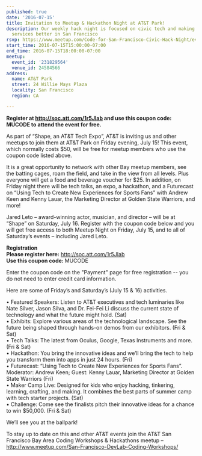 ```yaml
---
published: true
date: '2016-07-15'
title: Invitation to Meetup & Hackathon Night at AT&T Park!
description: Our weekly hack night is focused on civic tech and making government
  services better in San Francisco
rsvp: https://www.meetup.com/Code-for-San-Francisco-Civic-Hack-Night/events/231829564/
start_time: 2016-07-15T15:00:00-07:00
end_time: 2016-07-15T18:00:00-07:00
meetup:
  event_id: '231829564'
  venue_id: 24584566
address:
  name: AT&T Park
  street: 24 Willie Mays Plaza
  locality: San Francisco
  region: CA

---
```

<!-- imported via scripts/generate-events-from-meetup -->
<p><b>Register at <a href="http://soc.att.com/1r5JIab" class="linkified">http://soc.att.com/1r5JIab</a> and use this coupon code: MUCODE to attend the event for free.</b></p> <p>As part of “Shape, an AT&amp;T Tech Expo”, AT&amp;T is inviting us and other meetups to join them at AT&amp;T Park on Friday evening, July 15! This event, which normally costs $50, will be free for meetup members who use the coupon code listed above. </p> <p>It is a great opportunity to network with other Bay meetup members, see the batting cages, roam the field, and take in the view from all levels. Plus everyone will get a food and beverage voucher for $25. In addition, on Friday night there will be tech talks, an expo, a hackathon, and a Futurecast on “Using Tech to Create New Experiences for Sports Fans” with Andrew Keen and Kenny Lauar, the Marketing Director at Golden State Warriors, and more! </p> <p>Jared Leto – award-winning actor, musician, and director – will be at “Shape” on Saturday, July 16. Register with the coupon code below and you will get free access to both Meetup Night on Friday, July 15, and to all of Saturday’s events – including Jared Leto. </p> <p><b>Registration<br/>Please register here:</b> <a href="http://soc.att.com/1r5JIab" class="linkified">http://soc.att.com/1r5JIab</a><br/><b>Use this coupon code: </b>MUCODE</p> <p>Enter the coupon code on the "Payment" page for free registration -- you do not need to enter credit card information.</p> <p>Here are some of Friday’s and Saturday’s (July 15 &amp; 16) activities.</p> <p>• Featured Speakers: Listen to AT&amp;T executives and tech luminaries like Nate Silver, Jason Silva, and Dr. Fei-Fei Li discuss the current state of technology and what the future might hold. (Sat)<br/>• Exhibits: Explore various areas of the technological landscape. See the future being shaped through hands-on demos from our exhibitors. (Fri &amp; Sat)<br/>• Tech Talks: The latest from Oculus, Google, Texas Instruments and more. (Fri &amp; Sat)<br/>• Hackathon: You bring the innovative ideas and we’ll bring the tech to help you transform them into apps in just 24 hours. (Fri)<br/>• Futurecast: “Using Tech to Create New Experiences for Sports Fans”. Moderator: Andrew Keen; Guest: Kenny Lauar, Marketing Director at Golden State Warriors (Fri)<br/>• Maker Camp Live: Designed for kids who enjoy hacking, tinkering, learning, crafting, and making. It combines the best parts of summer camp with tech starter projects. (Sat)<br/>• Challenge: Come see the finalists pitch their innovative ideas for a chance to win $50,000. (Fri &amp; Sat)</p> <p>We’ll see you at the ballpark!</p> <p>To stay up to date on this and other AT&amp;T events join the AT&amp;T San Francisco Bay Area Coding Workshops &amp; Hackathons meetup – <a href="http://www.meetup.com/San-Francisco-DevLab-Coding-Workshops/" class="linkified">http://www.meetup.com/San-Francisco-DevLab-Coding-Workshops/</a></p> 
